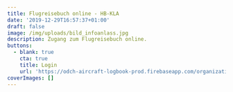 ```yaml
---
title: Flugreisebuch online - HB-KLA
date: '2019-12-29T16:57:37+01:00'
draft: false
image: /img/uploads/bild_infoanlass.jpg
description: Zugang zum Flugreisebuch online.
buttons:
  - blank: true
    cta: true
    title: Login
    url: 'https://odch-aircraft-logbook-prod.firebaseapp.com/organizations/mfgt'
coverImages: []
---
```


